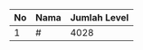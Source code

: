 | No | Nama            | Jumlah Level |
|----|-----------------|--------------|
| 1  | #    |    4028        |
